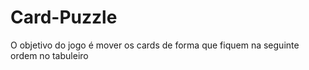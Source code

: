 # Card-Puzzle
O objetivo do jogo é mover os cards de forma que fiquem na seguinte ordem no tabuleiro
